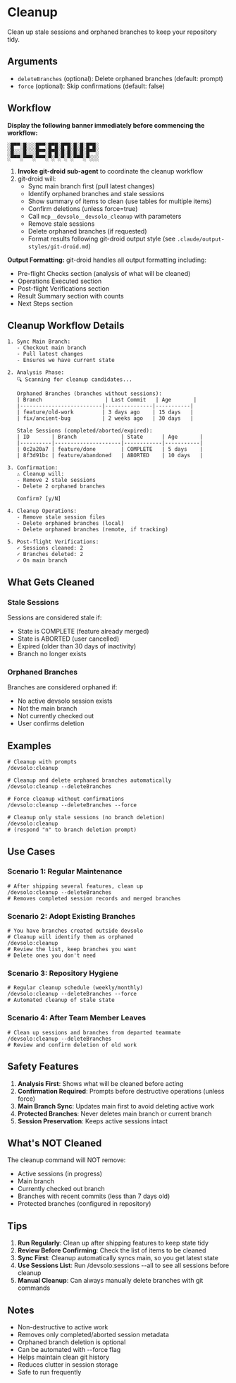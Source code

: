 # Cleanup

Clean up stale sessions and orphaned branches to keep your repository tidy.

## Arguments

- `deleteBranches` (optional): Delete orphaned branches (default: prompt)
- `force` (optional): Skip confirmations (default: false)

## Workflow

**Display the following banner immediately before commencing the workflow:**

```
░█▀▀░█░░░█▀▀░█▀█░█▀█░█░█░█▀█░
░█░░░█░░░█▀▀░█▀█░█░█░█░█░█▀▀░
░▀▀▀░▀▀▀░▀▀▀░▀░▀░▀░▀░▀▀▀░▀░░░
```

1. **Invoke git-droid sub-agent** to coordinate the cleanup workflow
2. git-droid will:
   - Sync main branch first (pull latest changes)
   - Identify orphaned branches and stale sessions
   - Show summary of items to clean (use tables for multiple items)
   - Confirm deletions (unless force=true)
   - Call `mcp__devsolo__devsolo_cleanup` with parameters
   - Remove stale sessions
   - Delete orphaned branches (if requested)
   - Format results following git-droid output style (see `.claude/output-styles/git-droid.md`)

**Output Formatting:** git-droid handles all output formatting including:
- Pre-flight Checks section (analysis of what will be cleaned)
- Operations Executed section
- Post-flight Verifications section
- Result Summary section with counts
- Next Steps section

## Cleanup Workflow Details

```
1. Sync Main Branch:
   - Checkout main branch
   - Pull latest changes
   - Ensures we have current state

2. Analysis Phase:
   🔍 Scanning for cleanup candidates...

   Orphaned Branches (branches without sessions):
   | Branch                    | Last Commit   | Age       |
   |--------------------------|---------------|-----------|
   | feature/old-work         | 3 days ago    | 15 days   |
   | fix/ancient-bug          | 2 weeks ago   | 30 days   |

   Stale Sessions (completed/aborted/expired):
   | ID       | Branch              | State      | Age       |
   |----------|---------------------|------------|-----------|
   | 0c2a20a7 | feature/done        | COMPLETE   | 5 days    |
   | 8f3d91bc | feature/abandoned   | ABORTED    | 10 days   |

3. Confirmation:
   ⚠ Cleanup will:
   - Remove 2 stale sessions
   - Delete 2 orphaned branches

   Confirm? [y/N]

4. Cleanup Operations:
   - Remove stale session files
   - Delete orphaned branches (local)
   - Delete orphaned branches (remote, if tracking)

5. Post-flight Verifications:
   ✓ Sessions cleaned: 2
   ✓ Branches deleted: 2
   ✓ On main branch
```

## What Gets Cleaned

### Stale Sessions
Sessions are considered stale if:
- State is COMPLETE (feature already merged)
- State is ABORTED (user cancelled)
- Expired (older than 30 days of inactivity)
- Branch no longer exists

### Orphaned Branches
Branches are considered orphaned if:
- No active devsolo session exists
- Not the main branch
- Not currently checked out
- User confirms deletion

## Examples

```
# Cleanup with prompts
/devsolo:cleanup

# Cleanup and delete orphaned branches automatically
/devsolo:cleanup --deleteBranches

# Force cleanup without confirmations
/devsolo:cleanup --deleteBranches --force

# Cleanup only stale sessions (no branch deletion)
/devsolo:cleanup
# (respond "n" to branch deletion prompt)
```

## Use Cases

### Scenario 1: Regular Maintenance
```
# After shipping several features, clean up
/devsolo:cleanup --deleteBranches
# Removes completed session records and merged branches
```

### Scenario 2: Adopt Existing Branches
```
# You have branches created outside devsolo
# Cleanup will identify them as orphaned
/devsolo:cleanup
# Review the list, keep branches you want
# Delete ones you don't need
```

### Scenario 3: Repository Hygiene
```
# Regular cleanup schedule (weekly/monthly)
/devsolo:cleanup --deleteBranches --force
# Automated cleanup of stale state
```

### Scenario 4: After Team Member Leaves
```
# Clean up sessions and branches from departed teammate
/devsolo:cleanup --deleteBranches
# Review and confirm deletion of old work
```

## Safety Features

1. **Analysis First**: Shows what will be cleaned before acting
2. **Confirmation Required**: Prompts before destructive operations (unless force)
3. **Main Branch Sync**: Updates main first to avoid deleting active work
4. **Protected Branches**: Never deletes main branch or current branch
5. **Session Preservation**: Keeps active sessions intact

## What's NOT Cleaned

The cleanup command will NOT remove:
- Active sessions (in progress)
- Main branch
- Currently checked out branch
- Branches with recent commits (less than 7 days old)
- Protected branches (configured in repository)

## Tips

1. **Run Regularly**: Clean up after shipping features to keep state tidy
2. **Review Before Confirming**: Check the list of items to be cleaned
3. **Sync First**: Cleanup automatically syncs main, so you get latest state
4. **Use Sessions List**: Run /devsolo:sessions --all to see all sessions before cleanup
5. **Manual Cleanup**: Can always manually delete branches with git commands

## Notes

- Non-destructive to active work
- Removes only completed/aborted session metadata
- Orphaned branch deletion is optional
- Can be automated with --force flag
- Helps maintain clean git history
- Reduces clutter in session storage
- Safe to run frequently

